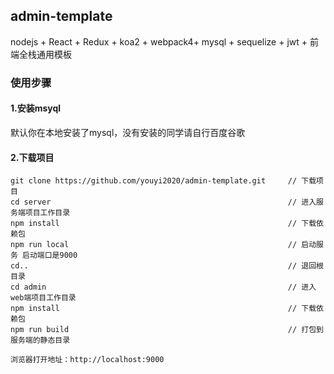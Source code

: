 ## admin-template
nodejs + React + Redux + koa2 + webpack4+ mysql  + sequelize + jwt  + 前端全栈通用模板
### 使用步骤
#### 1.安装msyql
默认你在本地安装了mysql，没有安装的同学请自行百度谷歌
#### 2.下载项目
```
git clone https://github.com/youyi2020/admin-template.git     // 下载项目
cd server                                                     // 进入服务端项目工作目录
npm install                                                   // 下载依赖包
npm run local                                                 // 启动服务 启动端口是9000
cd..                                                          // 退回根目录
cd admin                                                      // 进入web端项目工作目录
npm install                                                   // 下载依赖包
npm run build                                                 // 打包到服务端的静态目录

浏览器打开地址：http://localhost:9000 
```
